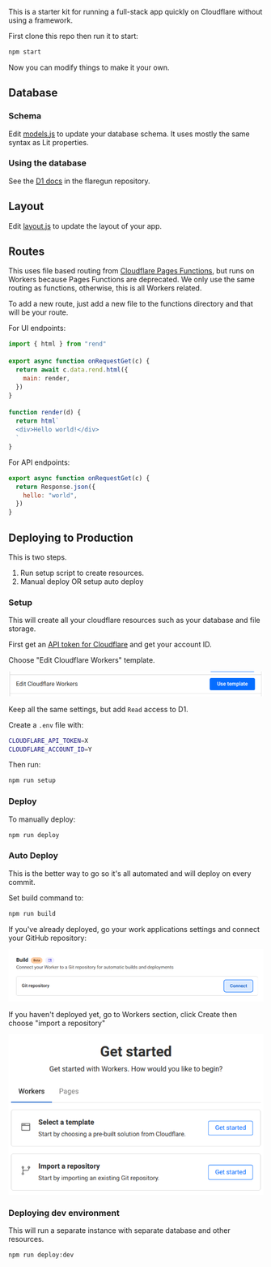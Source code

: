 This is a starter kit for running a full-stack app quickly on Cloudflare without using a framework. 

First clone this repo then run it to start:

```sh
npm start
```

Now you can modify things to make it your own. 

## Database

### Schema

Edit [models.js](./functions/models.js) to update your database schema. It uses mostly the same syntax as Lit properties.

### Using the database

See the [D1 docs](https://github.com/treeder/flaregun/blob/main/README.md#d1-sqlite-database) in the flaregun repository.

## Layout

Edit [layout.js](./functions/layout.js) to update the layout of your app.

## Routes

This uses file based routing from [Cloudflare Pages Functions](https://developers.cloudflare.com/pages/functions/routing/), but runs on Workers 
because Pages Functions are deprecated. We only use the same routing as functions, otherwise, this is all Workers related. 

To add a new route, just add a new file to the functions directory and that will be your route. 

For UI endpoints:

```js
import { html } from "rend"

export async function onRequestGet(c) {
  return await c.data.rend.html({
    main: render,
  })
}

function render(d) {
  return html`
  <div>Hello world!</div>
  `
}
```

For API endpoints:

```js
export async function onRequestGet(c) {
  return Response.json({
    hello: "world",
  })
}
```

## Deploying to Production

This is two steps. 

1. Run setup script to create resources.
2. Manual deploy OR setup auto deploy

### Setup

This will create all your cloudflare resources such as your database and file storage. 

First get an [API token for Cloudflare](https://developers.cloudflare.com/fundamentals/api/get-started/create-token/) and get your account ID.

Choose "Edit Cloudflare Workers" template.

![alt text](docs/images/image.png)

Keep all the same settings, but add `Read` access to D1.

Create a `.env` file with:

```sh
CLOUDFLARE_API_TOKEN=X
CLOUDFLARE_ACCOUNT_ID=Y
```

Then run:

```sh
npm run setup
```

### Deploy

To manually deploy:

```sh
npm run deploy
```

### Auto Deploy

This is the better way to go so it's all automated and will deploy on every commit. 

Set build command to:

```sh
npm run build
```

If you've already deployed, go your work applications settings and connect your GitHub repository:

![alt text](docs/images/image-1.png)

If you haven't deployed yet, go to Workers section, click Create then choose "import a repository"

![alt text](docs/images/image-2.png)

### Deploying dev environment

This will run a separate instance with separate database and other resources. 

```sh
npm run deploy:dev
```
